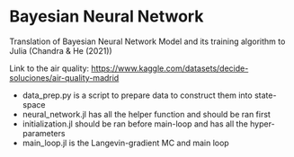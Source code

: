 # Bayesian Neural Network
Translation of Bayesian Neural Network Model and its training algorithm to Julia (Chandra &amp; He (2021))

Link to the air quality: https://www.kaggle.com/datasets/decide-soluciones/air-quality-madrid

- data_prep.py is a script to prepare data to construct them into state-space
- neural_network.jl has all the helper function and should be ran first
- initialization.jl should be ran before main-loop and has all the hyper-parameters
- main_loop.jl is the Langevin-gradient MC and main loop
